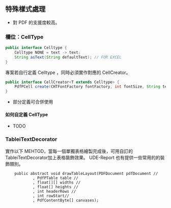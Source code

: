 
## 特殊樣式處理

* 對 PDF 的支援度較高。

### 欄位：CellType

``` JAVA
public interface Celltype {
    Celltype NONE = text -> text;
    String asText(String defaultText); // FOR EXCEL
}
```

專案若自行定義 Celltype ，同時必須實作對應的 CellCreator。

``` java 
public interface CellCreator<T extends Celltype> {
    PdfPCell create(CHTFontFactory fontFactory, int fontSize, String text, T cellType, Paragraph paragraph);
}
```


* 部分定義可合併使用

#### 如何自定義 CellType

* TODO



### TableiTextDecorator


實作以下 MEHTOD，當每一個單獨表格繪製完成後，可用自訂的TableiTextDecorator加上表格裝飾效果。
UDE-Report 也有提供一些常用的的裝飾類別。

```
    public abstract void drawTableLayout(PDFDocument pdfDocument //
            , PdfPTable table //
            , float[][] widths //
            , float[] heights //
            , int headerRows //
            , int rowStart//
            , PdfContentByte[] canvases);
```

